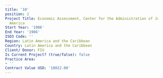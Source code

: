 ```yaml
---
title: '10'
position: 2
Project Title: Economic Assessment, Center for the Administration of Justice in Latin
  America
Start Year: '1986'
End Year: '1986'
ISO3 Code: ''
Region: Latin America and the Caribbean
Country: Latin America and the Caribbean
Client/ Donor: FIU
Is Current Project? (true/false): false
Practice Area:
- ''
Contract Value USD: '18022.00'
---
```


